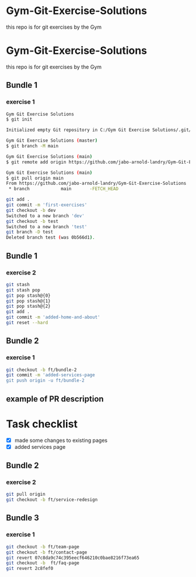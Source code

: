 # Gym-Git-Exercise-Solutions

this repo is for git exercises by the Gym

# Gym-Git-Exercise-Solutions

this repo is for git exercises by the Gym

## Bundle 1

### exercise 1

```bash
Gym Git Exercise Solutions
$ git init

Initialized empty Git repository in C:/Gym Git Exercise Solutions/.git/

Gym Git Exercise Solutions (master)
$ git branch -M main

Gym Git Exercise Solutions (main)
$ git remote add origin https://github.com/jabo-arnold-landry/Gym-Git-Exercise-Solutions.git

Gym Git Exercise Solutions (main)
$ git pull origin main
From https://github.com/jabo-arnold-landry/Gym-Git-Exercise-Solutions
 * branch            main       -FETCH_HEAD

git add .
git commit -m 'first-exercises'
git checkout -b dev
Switched to a new branch 'dev'
git checkout -b test
Switched to a new branch 'test'
git branch -D test
Deleted branch test (was 0b566d1).
```

## Bundle 1

### exercise 2

```bash
git stash
git stash pop
git pop stash@{0}
git pop stash@{1}
git pop stash@{2}
git add .
git commit -m 'added-home-and-about'
git reset --hard
```

## Bundle 2

### exercise 1

```bash
git checkout -b ft/bundle-2
git commit -m 'added-services-page
git push origin -u ft/bundle-2
```

## example of PR description

# Task checklist

- [x] made some changes to existing pages
- [x] added services page

## Bundle 2

### exercise 2

```bash
git pull origin
git checkout -b ft/service-redesign
```

## Bundle 3

### exercise 1

```bash
git checkout -b ft/team-page
git checkout -b ft/contact-page
git revert 07c8da9c74c395eecf646210c0bae8216f73ea65
git checkout -b  ft/faq-page
git revert 2c8fef0
```

